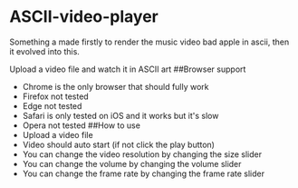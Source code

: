 # ASCII-video-player
Something a made firstly to render the music video bad apple in ascii, then it evolved into this.

Upload a video file and watch it in ASCII art
##Browser support
- Chrome is the only browser that should fully work
- Firefox not tested
- Edge not tested
- Safari is only tested on iOS and it works but it's slow
- Opera not tested
##How to use
- Upload a video file
- Video should auto start (if not click the play button)
- You can change the video resolution by changing the size slider
- You can change the volume by changing the volume slider
- You can change the frame rate by changing the frame rate slider
